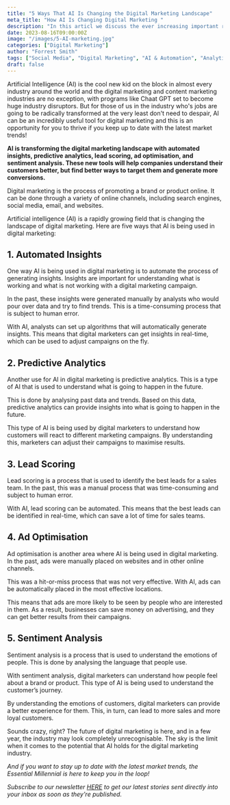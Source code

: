 ```yaml
---
title: "5 Ways That AI Is Changing the Digital Marketing Landscape"
meta_title: "How AI Is Changing Digital Marketing "
description: "In this articl we discuss the ever increasing important role that AI is playing in the field of digital marketing."
date: 2023-08-16T09:00:00Z
image: "/images/5-AI-marketing.jpg"
categories: ["Digital Marketing"]
author: "Forrest Smith"
tags: ["Social Media", "Digital Marketing", "AI & Automation", "Analytics & Insights"]
draft: false
---
```


Artificial Intelligence (AI) is the cool new kid on the block in almost every industry around the world and the digital marketing and content marketing industries are no exception, with programs like Chaat GPT set to become huge industry disruptors. But for those of us in the industry who's jobs are going to be radically transformed at the very least don't need to despair, AI can be an incredibly useful tool for digital marketing and this is an opportunity for you to thrive if you keep up to date with the latest market trends!

**AI is transforming the digital marketing landscape with automated insights, predictive analytics, lead scoring, ad optimisation, and sentiment analysis. These new tools will help companies understand their customers better, but find better ways to target them and generate more conversions.**

Digital marketing is the process of promoting a brand or product online. It can be done through a variety of online channels, including search engines, social media, email, and websites.

Artificial intelligence (AI) is a rapidly growing field that is changing the landscape of digital marketing. Here are five ways that AI is being used in digital marketing:

## 1. Automated Insights

One way AI is being used in digital marketing is to automate the process of generating insights. Insights are important for understanding what is working and what is not working with a digital marketing campaign.

In the past, these insights were generated manually by analysts who would pour over data and try to find trends. This is a time-consuming process that is subject to human error.

With AI, analysts can set up algorithms that will automatically generate insights. This means that digital marketers can get insights in real-time, which can be used to adjust campaigns on the fly.

## 2. Predictive Analytics

Another use for AI in digital marketing is predictive analytics. This is a type of AI that is used to understand what is going to happen in the future.

This is done by analysing past data and trends. Based on this data, predictive analytics can provide insights into what is going to happen in the future.

This type of AI is being used by digital marketers to understand how customers will react to different marketing campaigns. By understanding this, marketers can adjust their campaigns to maximise results.

## 3. Lead Scoring

Lead scoring is a process that is used to identify the best leads for a sales team. In the past, this was a manual process that was time-consuming and subject to human error.

With AI, lead scoring can be automated. This means that the best leads can be identified in real-time, which can save a lot of time for sales teams.

## 4. Ad Optimisation

Ad optimisation is another area where AI is being used in digital marketing. In the past, ads were manually placed on websites and in other online channels.

This was a hit-or-miss process that was not very effective. With AI, ads can be automatically placed in the most effective locations.

This means that ads are more likely to be seen by people who are interested in them. As a result, businesses can save money on advertising, and they can get better results from their campaigns.

## 5. Sentiment Analysis

Sentiment analysis is a process that is used to understand the emotions of people. This is done by analysing the language that people use.

With sentiment analysis, digital marketers can understand how people feel about a brand or product. This type of AI is being used to understand the customer’s journey.

By understanding the emotions of customers, digital marketers can provide a better experience for them. This, in turn, can lead to more sales and more loyal customers.


Sounds crazy, right? The future of digital marketing is here, and in a few year, the industry may look completely unrecognisable. The sky is the limit when it comes to the potential that AI holds for the digital marketing industry. 

*And if you want to stay up to date with the latest market trends, the Essential Millennial is here to keep you in the loop!*

*Subscribe to our newsletter [HERE](/) to get our latest stories sent directly into your inbox as soon as they're published.*